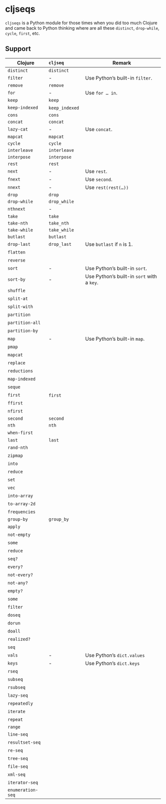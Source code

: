 # cljseqs

`cljseqs` is a Python module for those times when you did too much Clojure and
came back to Python thinking where are all these `distinct`, `drop-while`,
`cycle`, `first`, etc.

## Support

| Clojure           | `cljseq`        | Remark                                     |
|-------------------|:----------------|--------------------------------------------|
| `distinct`        | `distinct`      |                                            |
| `filter`          | -               | Use Python’s built-in `filter`.            |
| `remove`          | `remove`        |                                            |
| `for`             | -               | Use `for … in`.                            |
| `keep`            | `keep`          |                                            |
| `keep-indexed`    | `keep_indexed`  |                                            |
| `cons`            | `cons`          |                                            |
| `concat`          | `concat`        |                                            |
| `lazy-cat`        | -               | Use `concat`.                              |
| `mapcat`          | `mapcat`        |                                            |
| `cycle`           | `cycle`         |                                            |
| `interleave`      | `interleave`    |                                            |
| `interpose`       | `interpose`     |                                            |
| `rest`            | `rest`          |                                            |
| `next`            | -               | Use `rest`.                                |
| `fnext`           | -               | Use `second`.                              |
| `nnext`           | -               | Use `rest(rest(…))`                        |
| `drop`            | `drop`          |                                            |
| `drop-while`      | `drop_while`    |                                            |
| `nthnext`         | -               |                                            |
| `take`            | `take`          |                                            |
| `take-nth`        | `take_nth`      |                                            |
| `take-while`      | `take_while`    |                                            |
| `butlast`         | `butlast`       |                                            |
| `drop-last`       | `drop_last`     | Use `butlast` if `n` is 1.                 |
| `flatten`         |                 |                                            |
| `reverse`         |                 |                                            |
| `sort`            | -               | Use Python’s built-in `sort`.              |
| `sort-by`         | -               | Use Python’s built-in `sort` with a `key`. |
| `shuffle`         |                 |                                            |
| `split-at`        |                 |                                            |
| `split-with`      |                 |                                            |
| `partition`       |                 |                                            |
| `partition-all`   |                 |                                            |
| `partition-by`    |                 |                                            |
| `map`             | -               | Use Python’s built-in `map`.               |
| `pmap`            |                 |                                            |
| `mapcat`          |                 |                                            |
| `replace`         |                 |                                            |
| `reductions`      |                 |                                            |
| `map-indexed`     |                 |                                            |
| `seque`           |                 |                                            |
| `first`           | `first`         |                                            |
| `ffirst`          |                 |                                            |
| `nfirst`          |                 |                                            |
| `second`          | `second`        |                                            |
| `nth`             | `nth`           |                                            |
| `when-first`      |                 |                                            |
| `last`            | `last`          |                                            |
| `rand-nth`        |                 |                                            |
| `zipmap`          |                 |                                            |
| `into`            |                 |                                            |
| `reduce`          |                 |                                            |
| `set`             |                 |                                            |
| `vec`             |                 |                                            |
| `into-array`      |                 |                                            |
| `to-array-2d`     |                 |                                            |
| `frequencies`     |                 |                                            |
| `group-by`        | `group_by`      |                                            |
| `apply`           |                 |                                            |
| `not-empty`       |                 |                                            |
| `some`            |                 |                                            |
| `reduce`          |                 |                                            |
| `seq?`            |                 |                                            |
| `every?`          |                 |                                            |
| `not-every?`      |                 |                                            |
| `not-any?`        |                 |                                            |
| `empty?`          |                 |                                            |
| `some`            |                 |                                            |
| `filter`          |                 |                                            |
| `doseq`           |                 |                                            |
| `dorun`           |                 |                                            |
| `doall`           |                 |                                            |
| `realized?`       |                 |                                            |
| `seq`             |                 |                                            |
| `vals`            | -               | Use Python’s `dict.values`                 |
| `keys`            | -               | Use Python’s `dict.keys`                   |
| `rseq`            |                 |                                            |
| `subseq`          |                 |                                            |
| `rsubseq`         |                 |                                            |
| `lazy-seq`        |                 |                                            |
| `repeatedly`      |                 |                                            |
| `iterate`         |                 |                                            |
| `repeat`          |                 |                                            |
| `range`           |                 |                                            |
| `line-seq`        |                 |                                            |
| `resultset-seq`   |                 |                                            |
| `re-seq`          |                 |                                            |
| `tree-seq`        |                 |                                            |
| `file-seq`        |                 |                                            |
| `xml-seq`         |                 |                                            |
| `iterator-seq`    |                 |                                            |
| `enumeration-seq` |                 |                                            |
